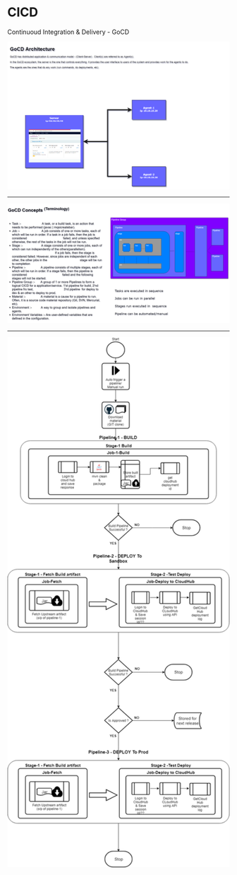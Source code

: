 # CICD
Continuoud Integration & Delivery - GoCD

<img src="images/GoCD-Architecture.png">
<hr>
<img src="images/GoCD-Terminology.png">
<hr>
<img src="images/CICD-Workflow.png" width="1400" height="1200">
